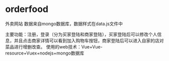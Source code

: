 # orderfood
外卖网站
数据来自mongo数据库，数据样式在data.js文件中

主要功能：注册，登录（分为买家登陆和商家登陆），买家登陆后可以修改个人信息，并且点击商家详情可以看到加入购物车按钮，商家登陆后可以进入自家的店对菜品进行增删改查。
使用的web技术：Vue+Vue-resource+Vuex+nodejs+mongo数据库
